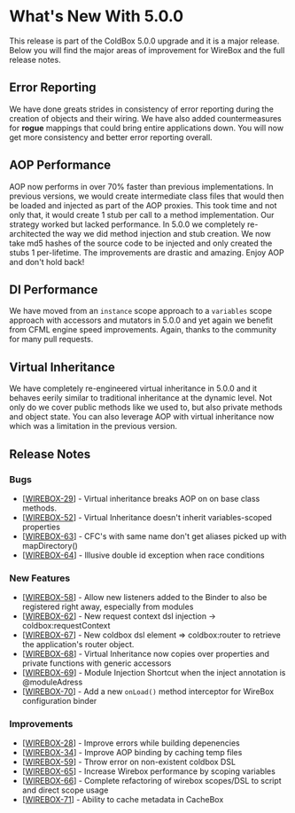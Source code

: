 # What's New With 5.0.0

This release is part of the ColdBox 5.0.0 upgrade and it is a major release.  Below you will find the major areas of improvement for WireBox and the full release notes.

## Error Reporting

We have done greats strides in consistency of error reporting during the creation of objects and their wiring.  We have also added countermeasures for **rogue** mappings that could bring entire applications down.  You will now get more consistency and better error reporting overall.

## AOP Performance

AOP now performs in over 70% faster than previous implementations.  In previous versions, we would create intermediate class files that would then be loaded and injected as part of the AOP proxies.  This took time and not only that, it would create 1 stub per call to a method implementation.  Our strategy worked but lacked performance.  In 5.0.0 we completely re-architected the way we did method injection and stub creation.  We now take md5 hashes of the source code to be injected and only created the stubs 1 per-lifetime.  The improvements are drastic and amazing.  Enjoy AOP and don't hold back! 

## DI Performance

We have moved from an `instance` scope approach to a `variables` scope approach with accessors and mutators in 5.0.0 and yet again we benefit from CFML engine speed improvements.  Again, thanks to the community for many pull requests.


## Virtual Inheritance

We have completely re-engineered virtual inheritance in 5.0.0 and it behaves eerily similar to traditional inheritance at the dynamic level.  Not only do we cover public methods like we used to, but also private methods and object state.  You can also leverage AOP with virtual inheritance now which was a limitation in the previous version.


## Release Notes
            
### Bugs

* [<a href='https://ortussolutions.atlassian.net/browse/WIREBOX-29'>WIREBOX-29</a>] - Virtual inheritance breaks AOP on on base class methods.
* [<a href='https://ortussolutions.atlassian.net/browse/WIREBOX-52'>WIREBOX-52</a>] - Virtual Inheritance doesn&#39;t inherit variables-scoped properties
* [<a href='https://ortussolutions.atlassian.net/browse/WIREBOX-63'>WIREBOX-63</a>] - CFC&#39;s with same name don&#39;t get aliases picked up with mapDirectory()
* [<a href='https://ortussolutions.atlassian.net/browse/WIREBOX-64'>WIREBOX-64</a>] - Illusive double id exception when race conditions
            
### New Features


* [<a href='https://ortussolutions.atlassian.net/browse/WIREBOX-58'>WIREBOX-58</a>] - Allow new listeners added to the Binder to also be registered right away, especially from modules
* [<a href='https://ortussolutions.atlassian.net/browse/WIREBOX-62'>WIREBOX-62</a>] - New request context dsl injection -&gt; coldbox:requestContext
* [<a href='https://ortussolutions.atlassian.net/browse/WIREBOX-67'>WIREBOX-67</a>] - New coldbox dsl element =&gt; coldbox:router to retrieve the application&#39;s router object.
* [<a href='https://ortussolutions.atlassian.net/browse/WIREBOX-68'>WIREBOX-68</a>] - Virtual Inheritance now copies over properties and private functions with generic accessors
* [<a href='https://ortussolutions.atlassian.net/browse/WIREBOX-69'>WIREBOX-69</a>] - Module Injection Shortcut when the inject annotation is @moduleAdress
* [<a href='https://ortussolutions.atlassian.net/browse/WIREBOX-70'>WIREBOX-70</a>] - Add a new `onLoad()` method interceptor for WireBox configuration binder
        
### Improvements

* [<a href='https://ortussolutions.atlassian.net/browse/WIREBOX-28'>WIREBOX-28</a>] - Improve errors while building depenencies
* [<a href='https://ortussolutions.atlassian.net/browse/WIREBOX-34'>WIREBOX-34</a>] - Improve AOP binding by caching temp files
* [<a href='https://ortussolutions.atlassian.net/browse/WIREBOX-59'>WIREBOX-59</a>] - Throw error on non-existent coldbox DSL
* [<a href='https://ortussolutions.atlassian.net/browse/WIREBOX-65'>WIREBOX-65</a>] - Increase Wirebox performance by scoping variables
* [<a href='https://ortussolutions.atlassian.net/browse/WIREBOX-66'>WIREBOX-66</a>] - Complete refactoring of wirebox scopes/DSL to script and direct scope usage
* [<a href='https://ortussolutions.atlassian.net/browse/WIREBOX-71'>WIREBOX-71</a>] - Ability to cache metadata in CacheBox 
                                        
